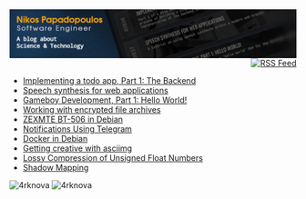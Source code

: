 <img align="center" src="https://raw.githubusercontent.com/4rknova/4rknova/main/banner.png">

<div id="badges" align="right">
  <a href="https://www.4rknova.com/feed.xml" target="blank">
     <img src="https://img.shields.io/badge/RSS-0066cc?style=for-the-badge&logo=rss&logoColor=white"
alt="RSS Feed"/>
  </a>
</div>

<!-- BLOG-POST-LIST:START -->
- [Implementing a todo app, Part 1: The Backend](https://www.4rknova.com//blog/2025/01/22/todo-app-backend)
- [Speech synthesis for web applications](https://www.4rknova.com//blog/2025/01/16/speech-synthesis)
- [Gameboy Development, Part 1: Hello World!](https://www.4rknova.com//blog/2023/08/06/gb-dev-pt-1)
- [Working with encrypted file archives](https://www.4rknova.com//blog/2023/07/01/encrypted-archives)
- [ZEXMTE BT-506 in Debian](https://www.4rknova.com//blog/2023/04/22/zexmte-bluetooth-debian)
- [Notifications Using Telegram](https://www.4rknova.com//blog/2023/04/05/telegram-notifications)
- [Docker in Debian](https://www.4rknova.com//blog/2023/03/15/docker-debian)
- [Getting creative with asciimg](https://www.4rknova.com//blog/2023/02/28/asciimg-slideshows)
- [Lossy Compression of Unsigned Float Numbers](https://www.4rknova.com//blog/2023/01/15/float-compression)
- [Shadow Mapping](https://www.4rknova.com//blog/2022/10/04/shadow-mapping)
<!-- BLOG-POST-LIST:END -->

<img src="https://github-readme-streak-stats.herokuapp.com/?user=4rknova&theme=github-dark&hide_border=true&date_format=j%20M%5B%20Y%5D" alt="4rknova" />
<img src="https://github-readme-stats.vercel.app/api/top-langs?username=4rknova&show_icons=true&locale=en&layout=compact&theme=dark" alt="4rknova" />
